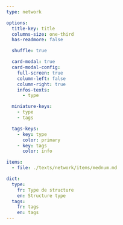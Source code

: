 ```yaml
---
type: network

options:
  title-key: title
  columns-size: one-third
  has-readmore: false

  shuffle: true

  card-modal: true
  card-modal-config:
    full-screen: true
    column-left: false
    column-right: true
    infos-texts: 
      - type

  miniature-keys: 
    - type
    - tags

  tags-keys: 
    - key: type
      color: primary
    - key: tags
      color: info

items:
  - file: ./texts/network/items/mednum.md

dict:
  type:
    fr: Type de structure
    en: Structure type
  tags:
    fr: tags
    en: tags
---
```

